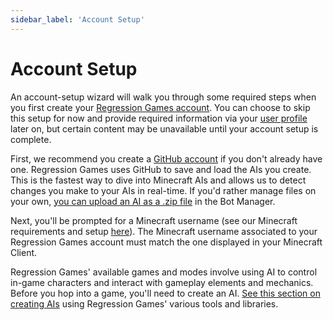 ```yaml
---
sidebar_label: 'Account Setup'
---
```


# Account Setup

An account-setup wizard will walk you through some required steps when you first create your [Regression Games account](https://play.regression.gg).
You can choose to skip this setup for now and provide required information via your [user profile](https://play.regression.gg/account) later on, 
but certain content may be unavailable until your account setup is complete.

First, we recommend you create a [GitHub account](https://www.github.com) if you don't already have one.
Regression Games uses GitHub to save and load the AIs you create. This is the fastest way to dive into Minecraft AIs and allows us to detect changes you make to your AIs in real-time.
If you'd rather manage files on your own, [you can upload an AI as a .zip file](TODO-REG-1035:-Add-section-and-link-here) in the Bot Manager.

Next, you'll be prompted for a Minecraft username (see our Minecraft requirements and setup [here](supported-games/minecraft/requirements)).
The Minecraft username associated to your Regression Games account must match the one displayed in your Minecraft Client.

Regression Games' available games and modes involve using AI to control in-game characters and interact with gameplay elements and mechanics.
Before you hop into a game, you'll need to create an AI. 
[See this section on creating AIs](./creating-bots/overview.mdx) using Regression Games' various tools and libraries. 